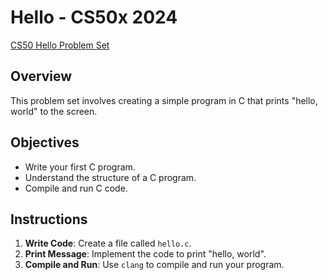 # Hello - CS50x 2024

[CS50 Hello Problem Set](https://cs50.harvard.edu/x/2024/psets/6/hello/)

## Overview

This problem set involves creating a simple program in C that prints "hello, world" to the screen.

## Objectives

- Write your first C program.
- Understand the structure of a C program.
- Compile and run C code.

## Instructions

1. **Write Code**: Create a file called `hello.c`.
2. **Print Message**: Implement the code to print "hello, world".
3. **Compile and Run**: Use `clang` to compile and run your program.